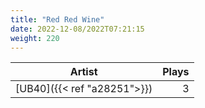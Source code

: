 ```yaml
---
title: "Red Red Wine"
date: 2022-12-08/2022T07:21:15
weight: 220
---
```




 Artist | Plays 
----- | -----:
[UB40]({{< ref "a28251">}}) | 3
